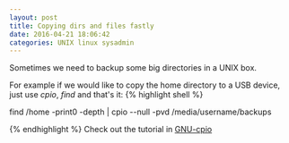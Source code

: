```yaml
---
layout: post
title: Copying dirs and files fastly 
date: 2016-04-21 18:06:42 
categories: UNIX linux sysadmin
---
```

Sometimes we need to backup some big directories in a UNIX box. 

For example if we would like to copy the home directory to a USB device, just
use *cpio*, *find* and that's it:
{% highlight shell %}

find /home -print0 -depth | cpio --null -pvd /media/username/backups

{% endhighlight %}
Check out the tutorial in [GNU-cpio]

[GNU-cpio]: https://www.gnu.org/software/cpio/manual/html_node/index.html
